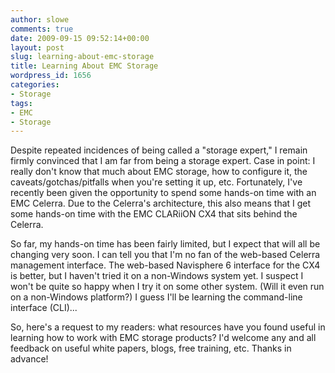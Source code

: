 ```yaml
---
author: slowe
comments: true
date: 2009-09-15 09:52:14+00:00
layout: post
slug: learning-about-emc-storage
title: Learning About EMC Storage
wordpress_id: 1656
categories:
- Storage
tags:
- EMC
- Storage
---
```


Despite repeated incidences of being called a "storage expert," I remain firmly convinced that I am far from being a storage expert. Case in point: I really don't know that much about EMC storage, how to configure it, the caveats/gotchas/pitfalls when you're setting it up, etc. Fortunately, I've recently been given the opportunity to spend some hands-on time with an EMC Celerra. Due to the Celerra's architecture, this also means that I get some hands-on time with the EMC CLARiiON CX4 that sits behind the Celerra.

So far, my hands-on time has been fairly limited, but I expect that will all be changing very soon. I can tell you that I'm no fan of the web-based Celerra management interface. The web-based Navisphere 6 interface for the CX4 is better, but I haven't tried it on a non-Windows system yet. I suspect I won't be quite so happy when I try it on some other system. (Will it even run on a non-Windows platform?) I guess I'll be learning the command-line interface (CLI)...

So, here's a request to my readers: what resources have you found useful in learning how to work with EMC storage products? I'd welcome any and all feedback on useful white papers, blogs, free training, etc. Thanks in advance!
